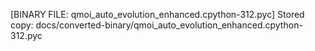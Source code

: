 [BINARY FILE: qmoi_auto_evolution_enhanced.cpython-312.pyc]
Stored copy: docs/converted-binary/qmoi_auto_evolution_enhanced.cpython-312.pyc
